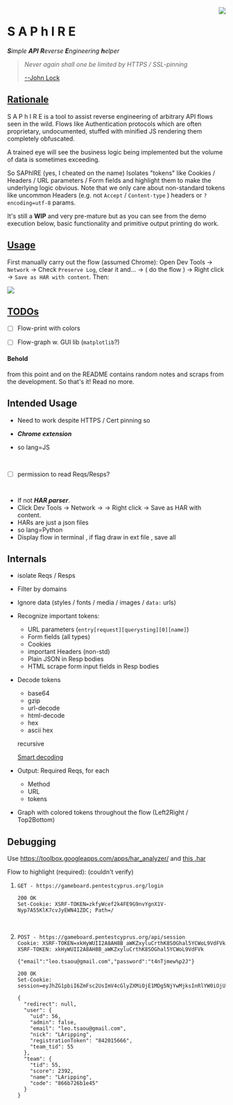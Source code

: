 <img src="http://icons.iconarchive.com/icons/aha-soft/jewelry/128/Sapphire-icon.png" align="right"/>

# S A P h I R E

_**S**imple **API** **R**everse **E**ngineering **h**elper_

>  *Never again shall one be limited by HTTPS / SSL-pinning* 		
>
>  [--John Lock](https://i.ytimg.com/vi/f3KwdmzHapI/maxresdefault.jpg)





## <u>Rationale</u>

S A P h I R E is a tool to assist reverse engineering of arbitrary API flows seen in the wild. Flows like Authentication protocols which are often proprietary, undocumented, stuffed with minified JS rendering them completely obfuscated.

A trained eye will see the business logic being implemented but the volume of data is sometimes exceeding.

So SAPhIRE (yes, I cheated on the name) Isolates "tokens" like Cookies / Headers / URL parameters / Form fields and highlight them to make the underlying logic obvious. Note that we only care about non-standard tokens like uncommon Headers (e.g. not `Accept` / `Content-type` ) headers or `?encoding=utf-8` params.

It's still a **WIP** and very pre-mature but as you can see from the demo execution below, basic functionality and primitive output printing do work.



## <u>Usage</u>

First manually carry out the flow (assumed Chrome): Open Dev Tools -> `Network` -> Check `Preserve Log`, clear it and... -> ( do the flow ) -> Right click -> `Save as HAR with content`. Then:

<a href="https://asciinema.org/a/WNwagDpjbWv0DS8o0GIpEmEsc?autoplay=1" target="_blank"><img src="https://asciinema.org/a/ykIH6IrDNe7V1lXMdfcUv3dQh.png" /></a>




## <u>TODOs</u>

- [ ] Flow-print with colors
- [ ] Flow-graph w. GUI lib (`matplotlib`?)





#### **Behold** 

from this point and on the README contains random notes and scraps from the development. So that's it! Read no more.











## Intended Usage

* Need to work despite HTTPS / Cert pinning so
* ***Chrome extension*** 
* so lang=JS

  ​





- [ ] permission to read Reqs/Resps? 

      ​

 * If not ***HAR parser***.    
 * Click Dev Tools -> Network -> <do flow> -> Right click -> Save as HAR with content. 
 * HARs are just a json files
* so lang=Python
* Display flow in terminal , if flag draw in ext file , save all








## Internals


* isolate Reqs / Resps 

* Filter by domains

* Ignore data (styles / fonts / media / images / `data:` urls)

* Recognize important tokens:

  * URL parameters (`entry[request][querysting][0][name]`)
  * Form fields (all types)
  * Cookies
  * important Headers  (non-std)
  * Plain JSON in Resp bodies 
  * HTML scrape form input fields in Resp bodies

* Decode tokens 

  * base64
  * gzip
  * url-decode
  * html-decode
  * hex
  * ascii hex

  recursive

  [Smart decoding](https://portswigger.net/burp/help/decoder.html) 

* Output: Required Reqs, for each


  * Method
  * URL
  * tokens

* Graph with colored tokens throughout the flow (Left2Right / Top2Bottom)









## Debugging

Use https://toolbox.googleapps.com/apps/har_analyzer/ and  [this .har](gameboard.pentestcyprus.org.har) 

Flow to highlight (required): (couldn't verify)

1. ```http
   GET - https://gameboard.pentestcyprus.org/login
   ```

   ```http
   200 OK
   Set-Cookie: XSRF-TOKEN=zkfyWcef2k4FE9G9nvYgnX1V-Nyp7A55KlK7cvJyEWN41ZDC; Path=/
   ```

   ​


2. ```http
   POST - https://gameboard.pentestcyprus.org/api/session
   Cookie: XSRF-TOKEN=xkHyWUII2A8AH8B_aWKZxyluCrthK8SOGhal5YCWoL9VdFVk
   XSRF-TOKEN: xkHyWUII2A8AH8B_aWKZxyluCrthK8SOGhal5YCWoL9VdFVk

   {"email":"leo.tsaou@gmail.com","password":"t4nTjmew%p2J"}
   ```

   ```http
   200 OK
   Set-Cookie: session=eyJhZG1pbiI6ZmFsc2UsImV4cGlyZXMiOjE1MDg5NjYwMjksInRlYW0iOjU1LCJ1c2VyIjo1Nn0.DNKB_Q.9Uo78wftOMJ7367H5acwsZVRa3Q

   {
     "redirect": null,
     "user": {
       "uid": 56,
       "admin": false,
       "email": "leo.tsaou@gmail.com",
       "nick": "LAripping",
       "registrationToken": "842015666",
       "team_tid": 55
     },
     "team": {
       "tid": 55,
       "score": 2392,
       "name": "LAripping",
       "code": "866b726b1e45"
     }
   }
   ```

   ​
